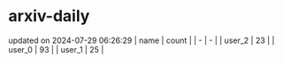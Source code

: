 # arxiv-daily
updated on 2024-07-29 06:26:29
| name | count |
| - | - |
| user_2 | 23 |
| user_0 | 93 |
| user_1 | 25 |

